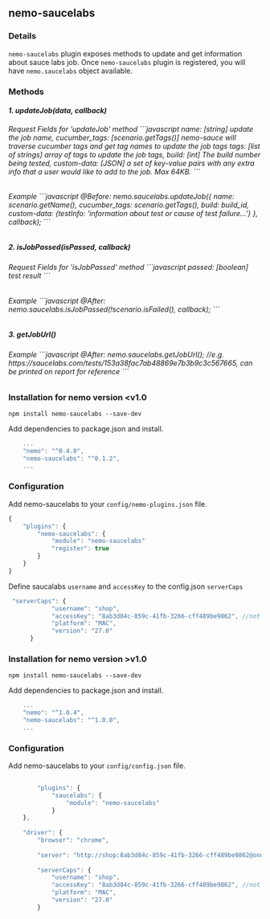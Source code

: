 ## nemo-saucelabs

### Details

`nemo-saucelabs` plugin exposes methods to update and get information about sauce labs job. Once `nemo-saucelabs` plugin is registered, you will have `nemo.saucelabs` object available. 

### Methods

<h5 class="name" id="allDisabled"><span class="type-signature"></span>1. updateJob<span class="signature">(data, callback)</span>

<dt>
<h6 class="name" id="allDisabled"><span class="type-signature">Request Fields for 'updateJob' method</span> 
```javascript
    name: [string] update the job name,
    cucumber_tags: [scenario.getTags()] nemo-sauce will traverse cucumber tags and get tag names to update the job tags
    tags: [list of strings] array of tags to update the job tags,
    build: [int] The build number being tested,
    custom-data: [JSON] a set of key-value pairs with any extra info that a user would like to add to the job. Max 64KB.
```

<h6 class="name" id="allDisabled"><span class="type-signature">Example</span> 
```javascript
@Before:
nemo.saucelabs.updateJob({  name: scenario.getName(),
                            cucumber_tags: scenario.getTags(),
                            build: build_id,
                            custom-data: {testInfo: 'information about test or cause of test failure...'}
                          }, callback);
```
</dt>

<h5 class="name" id="allDisabled"><span class="type-signature"></span>2. isJobPassed<span class="signature">(isPassed, callback)</span>

<h6 class="name" id="allDisabled"><span class="type-signature">Request Fields for 'isJobPassed' method</span> 
```javascript
    passed: [boolean] test result
```

<h6 class="name" id="allDisabled"><span class="type-signature">Example</span> 
```javascript
@After:
nemo.saucelabs.isJobPassed(!scenario.isFailed(), callback);
```

</dt>

<h5 class="name" id="allDisabled"><span class="type-signature"></span>3. getJobUrl<span class="signature">()</span>

<h6 class="name" id="allDisabled"><span class="type-signature">Example</span> 
```javascript
@After:
nemo.saucelabs.getJobUrl();
//e.g. https://saucelabs.com/tests/153a38fac7ab48869e7b3b9c3c567665, can be printed on report for reference
```

### Installation for nemo version <v1.0

```npm install nemo-saucelabs --save-dev```

Add dependencies to package.json and install.

```javascript
	...
    "nemo": "^0.4.0",
    "nemo-saucelabs": "^0.1.2",
	...
```

### Configuration

Add nemo-saucelabs to your `config/nemo-plugins.json` file. 

```javascript
{
	"plugins": {
		"nemo-saucelabs": {
			"module": "nemo-saucelabs"
			"register": true
		}
	}
}
```

Define saucalabs `username` and `accessKey` to the config.json `serverCaps`

```javascript
 "serverCaps": {
            "username": "shop",
            "accessKey": "8ab3d84c-859c-41fb-3266-cff489be9862", //not a correct access key
            "platform": "MAC",
            "version": "27.0"
      }
```


### Installation for nemo version >v1.0

```npm install nemo-saucelabs --save-dev```

Add dependencies to package.json and install.

```javascript
	...
    "nemo": "^1.0.4",
    "nemo-saucelabs": "^1.0.0",
	...
```

### Configuration

Add nemo-saucelabs to your `config/config.json` file. 

```javascript
    
    	"plugins": {
		    "saucelabs": {
		        "module": "nemo-saucelabs"
		    }
	},
	
	"driver": {
        "browser": "chrome",
    
        "server": "http://shop:8ab3d84c-859c-41fb-3266-cff489be9862@ondemand.saucelabs.com:80/wd/hub",
    
        "serverCaps": {
            "username": "shop",
            "accessKey": "8ab3d84c-859c-41fb-3266-cff489be9862", //not a correct access key
            "platform": "MAC",
            "version": "27.0"
      	}
```
